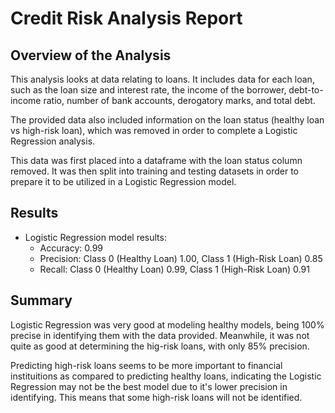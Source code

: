 # Credit Risk Analysis Report

## Overview of the Analysis

This analysis looks at data relating to loans. It includes data for each loan, such as the loan size and interest rate, the income of the borrower, debt-to-income ratio, number of bank accounts, derogatory marks, and total debt. 

The provided data also included information on the loan status (healthy loan vs high-risk loan), which was removed in order to complete a Logistic Regression analysis.

This data was first placed into a dataframe with the loan status column removed. It was then split into training and testing datasets in order to prepare it to be utilized in a Logistic Regression model.

## Results

* Logistic Regression model results:
    * Accuracy: 0.99
    * Precision: Class 0 (Healthy Loan) 1.00, Class 1 (High-Risk Loan) 0.85
    * Recall: Class 0 (Healthy Loan) 0.99, Class 1 (High-Risk Loan) 0.91

## Summary

Logistic Regression was very good at modeling healthy models, being 100% precise in identifying them with the data provided. Meanwhile, it was not quite as good at determining the hig-risk loans, with only 85% precision. 

Predicting high-risk loans seems to be more important to financial instituitions as compared to predicting healthy loans, indicating the Logistic Regression may not be the best model due to it's lower precision in identifying. This means that some high-risk loans will not be identified.